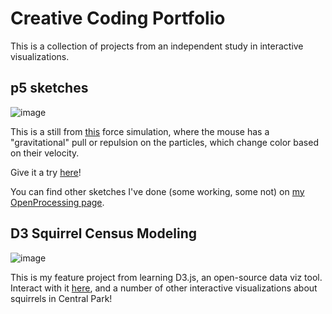 # Creative Coding Portfolio

This is a collection of projects from an independent study in interactive visualizations.


## p5 sketches

![image](https://user-images.githubusercontent.com/63130693/117043700-6dc21180-acc2-11eb-8d71-72bb223a577b.png)

This is a still from [this](https://aecollier.github.io/portfolio/live_sketches/) force simulation, where the mouse has a "gravitational" pull or repulsion on the particles, which change color based on their velocity.

Give it a try [here](https://aecollier.github.io/portfolio/live_sketches/)!

You can find other sketches I've done (some working, some not) on [my OpenProcessing page](https://openprocessing.org/user/255658?view=activity).


## D3 Squirrel Census Modeling

![image](https://user-images.githubusercontent.com/63130693/117375435-d1476d00-ae83-11eb-9c4c-916c8034225f.png)

This is my feature project from learning D3.js, an open-source data viz tool. Interact with it [here](https://observablehq.com/@aecollier/sqrrules), and a number of other interactive visualizations about squirrels in Central Park! 

